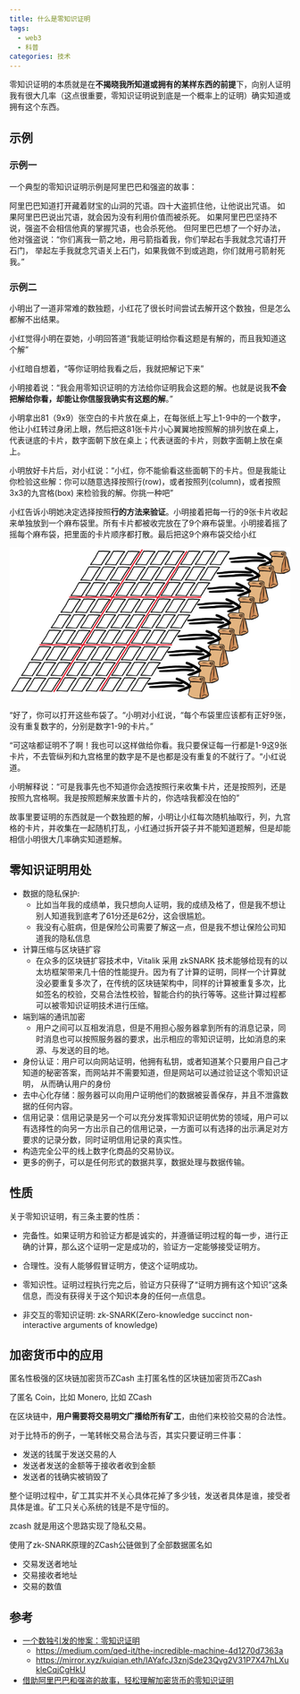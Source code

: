 ```yaml
---
title: 什么是零知识证明
tags:
  - web3
  - 科普
categories: 技术
---
```


零知识证明的本质就是在**不揭晓我所知道或拥有的某样东西的前提**下，向别人证明我有很大几率（这点很重要，零知识证明说到底是一个概率上的证明）确实知道或拥有这个东西。

<!-- 零知识证明，它指的是证明者能够在不向验证者提供任何有用的信息的情况下，使验证者相信某个论断是正确的 -->

## 示例

### 示例一

一个典型的零知识证明示例是阿里巴巴和强盗的故事：

阿里巴巴知道打开藏着财宝的山洞的咒语。四十大盗抓住他，让他说出咒语。
如果阿里巴巴说出咒语，就会因为没有利用价值而被杀死。
如果阿里巴巴坚持不说，强盗不会相信他真的掌握咒语，也会杀死他。
但阿里巴巴想了一个好办法，他对强盗说：“你们离我一箭之地，用弓箭指着我，你们举起右手我就念咒语打开石门，
举起左手我就念咒语关上石门，如果我做不到或逃跑，你们就用弓箭射死我。”

### 示例二

小明出了一道非常难的数独题，小红花了很长时间尝试去解开这个数独，但是怎么都解不出结果。

小红觉得小明在耍她，小明回答道“我能证明给你看这题是有解的，而且我知道这个解”

小红暗自想着，“等你证明给我看之后，我就把解记下来”

小明接着说：“我会用零知识证明的方法给你证明我会这题的解。也就是说我**不会把解给你看，却能让你信服我确实有这题的解**。”

小明拿出81（9x9）张空白的卡片放在桌上，在每张纸上写上1-9中的一个数字，他让小红转过身闭上眼，然后把这81张卡片小心翼翼地按照解的排列放在桌上，代表谜底的卡片，数字面朝下放在桌上；代表谜面的卡片，则数字面朝上放在桌上。

小明放好卡片后，对小红说：“小红，你不能偷看这些面朝下的卡片。但是我能让你检验这些解：你可以随意选择按照行(row)，或者按照列(column)，或者按照3x3的九宫格(box) 来检验我的解。你挑一种吧”

小红告诉小明她决定选择按照**行的方法来验证**。小明接着把每一行的9张卡片收起来单独放到一个麻布袋里。所有卡片都被收完放在了9个麻布袋里。小明接着摇了摇每个麻布袋，把里面的卡片顺序都打散。最后把这9个麻布袋交给小红

![](./zero_knowlege_proof/1.png)

“好了，你可以打开这些布袋了。“小明对小红说，“每个布袋里应该都有正好9张，没有重复数字的，分别是数字1-9的卡片。”

“可这啥都证明不了啊！我也可以这样做给你看。我只要保证每一行都是1-9这9张卡片，不去管纵列和九宫格里的数字是不是也都是没有重复的不就行了。“小红说道。

小明解释说：“可是我事先也不知道你会选按照行来收集卡片，还是按照列，还是按照九宫格啊。我是按照题解来放置卡片的，你选啥我都没在怕的”

故事里要证明的东西就是一个数独题的解，小明让小红每次随机抽取行，列，九宫格的卡片，并收集在一起随机打乱，小红通过拆开袋子并不能知道题解，但是却能相信小明很大几率确实知道题解。

## 零知识证明用处

- 数据的隐私保护:
  - 比如当年我的成绩单，我只想向人证明，我的成绩及格了，但是我不想让别人知道我到底考了61分还是62分，这会很尴尬。
  - 我没有心脏病，但是保险公司需要了解这一点，但是我不想让保险公司知道我的隐私信息
- 计算压缩与区块链扩容
  - 在众多的区块链扩容技术中，Vitalik 采用 zkSNARK 技术能够给现有的以太坊框架带来几十倍的性能提升。因为有了计算的证明，同样一个计算就没必要重复多次了，在传统的区块链架构中，同样的计算被重复多次，比如签名的校验，交易合法性校验，智能合约的执行等等。这些计算过程都可以被零知识证明技术进行压缩。
- 端到端的通讯加密
  - 用户之间可以互相发消息，但是不用担心服务器拿到所有的消息记录，同时消息也可以按照服务器的要求，出示相应的零知识证明，比如消息的来源、与发送的目的地。
- 身份认证：用户可以向网站证明，他拥有私钥，或者知道某个只要用户自己才知道的秘密答案，而网站并不需要知道，但是网站可以通过验证这个零知识证明， 从而确认用户的身份
- 去中心化存储：服务器可以向用户证明他们的数据被妥善保存，并且不泄露数据的任何内容。
- 信用记录：信用记录是另一个可以充分发挥零知识证明优势的领域，用户可以有选择性的向另一方出示自己的信用记录，一方面可以有选择的出示满足对方要求的记录分数，同时证明信用记录的真实性。
- 构造完全公平的线上数字化商品的交易协议。
- 更多的例子，可以是任何形式的数据共享，数据处理与数据传输。

## 性质

关于零知识证明，有三条主要的性质：

- 完备性。如果证明方和验证方都是诚实的，并遵循证明过程的每一步，进行正确的计算，那么这个证明一定是成功的，验证方一定能够接受证明方。
- 合理性。没有人能够假冒证明方，使这个证明成功。
- 零知识性。证明过程执行完之后，验证方只获得了“证明方拥有这个知识”这条信息，而没有获得关于这个知识本身的任何一点信息。



- 非交互的零知识证明: zk-SNARK(Zero-knowledge succinct non-interactive arguments of knowledge)

## 加密货币中的应用

匿名性极强的区块链加密货币ZCash
主打匿名性的区块链加密货币ZCash

了匿名 Coin，比如 Monero, 比如 ZCash

在区块链中，**用户需要将交易明文广播给所有矿工**，由他们来校验交易的合法性。


对于比特币的例子，一笔转帐交易合法与否，其实只要证明三件事：

- 发送的钱属于发送交易的人
- 发送者发送的金额等于接收者收到金额
- 发送者的钱确实被销毁了

整个证明过程中，矿工其实并不关心具体花掉了多少钱，发送者具体是谁，接受者具体是谁。矿工只关心系统的钱是不是守恒的。

zcash 就是用这个思路实现了隐私交易。

使用了zk-SNARK原理的ZCash公链做到了全部数据匿名如

- 交易发送者地址
- 交易接收者地址
- 交易的数值

## 参考

- [一个数独引发的惨案：零知识证明](https://zhuanlan.zhihu.com/p/34072069)
  - https://medium.com/qed-it/the-incredible-machine-4d1270d7363a
  - https://mirror.xyz/kuiqian.eth/IAYafcJ3znjSde23Qvg2V31P7X47hLXukleCqjCgHkU
- [借助阿里巴巴和强盗的故事，轻松理解加密货币的零知识证明](https://juejin.cn/post/6844904054242410509)

